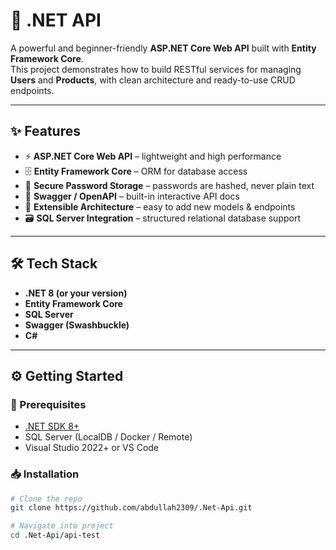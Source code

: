 # 🚀 .NET API
   
A powerful and beginner-friendly **ASP.NET Core Web API** built with **Entity Framework Core**.  
This project demonstrates how to build RESTful services for managing **Users** and **Products**, with clean architecture and ready-to-use CRUD endpoints.

---

## ✨ Features 

- ⚡ **ASP.NET Core Web API** – lightweight and high performance  
- 🗄 **Entity Framework Core** – ORM for database access  
- 🔐 **Secure Password Storage** – passwords are hashed, never plain text  
- 📖 **Swagger / OpenAPI** – built-in interactive API docs  
- 🧩 **Extensible Architecture** – easy to add new models & endpoints  
- 🗃 **SQL Server Integration** – structured relational database support  

---

## 🛠 Tech Stack

- **.NET 8 (or your version)**  
- **Entity Framework Core**  
- **SQL Server**  
- **Swagger (Swashbuckle)**  
- **C#**  

---

## ⚙️ Getting Started

### 📌 Prerequisites
- [.NET SDK 8+](https://dotnet.microsoft.com/)  
- SQL Server (LocalDB / Docker / Remote)  
- Visual Studio 2022+ or VS Code  

### 📥 Installation

```bash
# Clone the repo
git clone https://github.com/abdullah2309/.Net-Api.git

# Navigate into project
cd .Net-Api/api-test
